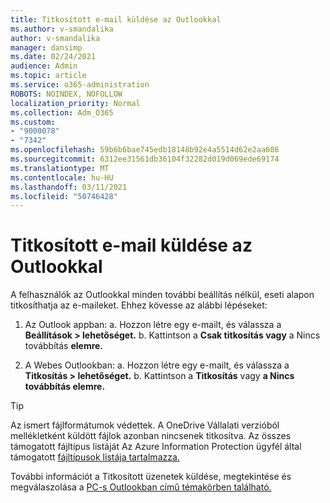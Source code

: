 ```yaml
---
title: Titkosított e-mail küldése az Outlookkal
ms.author: v-smandalika
author: v-smandalika
manager: dansimp
ms.date: 02/24/2021
audience: Admin
ms.topic: article
ms.service: o365-administration
ROBOTS: NOINDEX, NOFOLLOW
localization_priority: Normal
ms.collection: Adm_O365
ms.custom:
- "9000078"
- "7342"
ms.openlocfilehash: 59b6b6bae745edb18148b92e4a5514d62e2aa086
ms.sourcegitcommit: 6312ee31561db36104f32282d019d069ede69174
ms.translationtype: MT
ms.contentlocale: hu-HU
ms.lasthandoff: 03/11/2021
ms.locfileid: "50746428"
---
```

# <a name="send-encrypted-email-using-outlook"></a>Titkosított e-mail küldése az Outlookkal

A felhasználók az Outlookkal minden további beállítás nélkül, eseti alapon titkosíthatja az e-maileket. Ehhez kövesse az alábbi lépéseket:

1. Az Outlook appban: a. Hozzon létre egy e-mailt, és válassza a **Beállítások > lehetőséget.** 
    b. Kattintson a **Csak titkosítás vagy** a Nincs továbbítás **elemre.**

2. A Webes Outlookban: a. Hozzon létre egy e-mailt, és válassza a **Titkosítás > lehetőséget.**
    b. Kattintson a **Titkosítás** vagy **a Nincs továbbítás elemre.**

> [!TIP]
> Az ismert fájlformátumok védettek. A OneDrive Vállalati verzióból mellékletként küldött fájlok azonban nincsenek titkosítva. Az összes támogatott fájltípus listáját Az Azure Information Protection ügyfél által támogatott [fájltípusok listája tartalmazza.](https://docs.microsoft.com/azure/information-protection/rms-client/client-admin-guide-file-types)

További információt a Titkosított üzenetek küldése, megtekintése és megválaszolása a [PC-s Outlookban című témakörben található.](https://support.microsoft.com/topic/send-view-and-reply-to-encrypted-messages-in-outlook-for-pc-eaa43495-9bbb-4fca-922a-df90dee51980)



